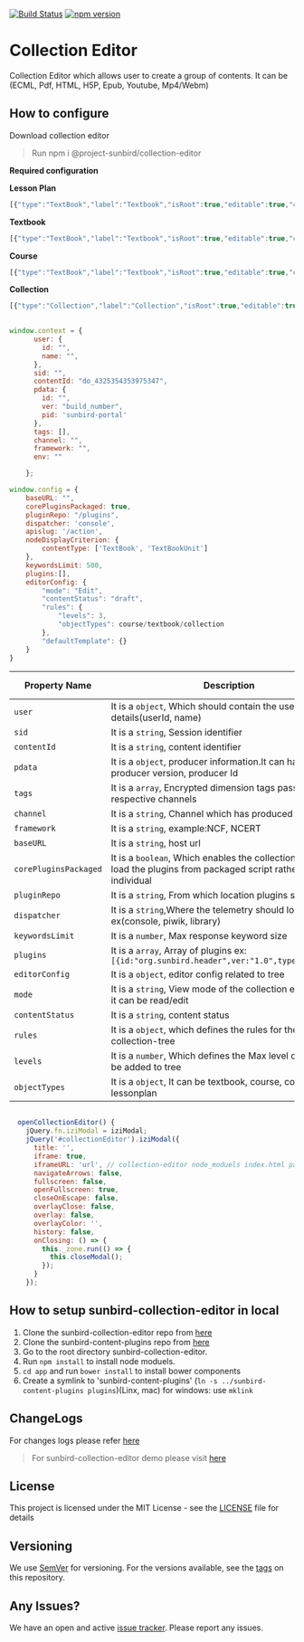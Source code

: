 [![Build Status](https://travis-ci.org/project-sunbird/sunbird-collection-editor.svg?branch=master)](https://travis-ci.org/project-sunbird/sunbird-collection-editor)
[![npm version](https://badge.fury.io/js/%40project-sunbird%2Fcollection-editor.svg)](https://badge.fury.io/js/%40project-sunbird%2Fcollection-editor)

# Collection Editor
	
Collection Editor which allows user to create a group of contents.
It can be (ECML, Pdf, HTML, H5P, Epub, Youtube, Mp4/Webm) 

## How to configure
 Download collection editor 

>Run npm i @project-sunbird/collection-editor

**Required configuration**

**Lesson Plan**

```js
[{"type":"TextBook","label":"Textbook","isRoot":true,"editable":true,"childrenTypes":["TextBookUnit"],"addType":"Editor","iconClass":"fa fa-book"},{"type":"TextBookUnit","label":"Textbook Unit","isRoot":false,"editable":true,"childrenTypes":["TextBookUnit","Collection","Content"],"addType":"Editor","iconClass":"fa fa-folder-o"},{"type":"Collection","label":"Collection","isRoot":false,"editable":false,"childrenTypes":[],"addType":"Browser","iconClass":"fa fa-file-o"},{"type":"Content","label":"Content","isRoot":false,"editable":false,"childrenTypes":[],"addType":"Browser","iconClass":"fa fa-file-o"}]

```


**Textbook**

```js
[{"type":"TextBook","label":"Textbook","isRoot":true,"editable":true,"childrenTypes":["TextBookUnit"],"addType":"Editor","iconClass":"fa fa-book"},{"type":"TextBookUnit","label":"Textbook Unit","isRoot":false,"editable":true,"childrenTypes":["TextBookUnit","Collection","Content"],"addType":"Editor","iconClass":"fa fa-folder-o"},{"type":"Collection","label":"Collection","isRoot":false,"editable":false,"childrenTypes":[],"addType":"Browser","iconClass":"fa fa-file-o"},{"type":"Content","label":"Content","isRoot":false,"editable":false,"childrenTypes":[],"addType":"Browser","iconClass":"fa fa-file-o"}]    
```
**Course**

```js
[{"type":"TextBook","label":"Textbook","isRoot":true,"editable":true,"childrenTypes":["TextBookUnit"],"addType":"Editor","iconClass":"fa fa-book"},{"type":"TextBookUnit","label":"Textbook Unit","isRoot":false,"editable":true,"childrenTypes":["TextBookUnit","Collection","Content"],"addType":"Editor","iconClass":"fa fa-folder-o"},{"type":"Collection","label":"Collection","isRoot":false,"editable":false,"childrenTypes":[],"addType":"Browser","iconClass":"fa fa-file-o"},{"type":"Content","label":"Content","isRoot":false,"editable":false,"childrenTypes":[],"addType":"Browser","iconClass":"fa fa-file-o"}]
```

**Collection**

```js
[{"type":"Collection","label":"Collection","isRoot":true,"editable":true,"childrenTypes":["Collection","Resource"],"addType":"Editor","iconClass":"fa fa-folder-o"},{"type":"Collection","label":"Collection","isRoot":false,"editable":false,"childrenTypes":[],"addType":"Browser","iconClass":"fa fa-file-o"},{"type":"Resource","label":"Resource","isRoot":false,"editable":false,"childrenTypes":[],"addType":"Browser","iconClass":"fa fa-file-o"}]
```

	
```js
	
window.context = {
      user: {
        id: "",
        name: "",
      },
      sid: "",
      contentId: "do_4325354353975347",
      pdata: {
        id: "",
        ver: "build_number",
        pid: 'sunbird-portal'
      },
      tags: [],
      channel: "",
      framework: "",
      env: ""

    };
```
```js
window.config = {
    baseURL: "",
    corePluginsPackaged: true,
    pluginRepo: "/plugins",
    dispatcher: 'console',
    apislug: '/action',
    nodeDisplayCriterion: {
        contentType: ['TextBook', 'TextBookUnit']
    },
    keywordsLimit: 500,
    plugins:[],
    editorConfig: {
        "mode": "Edit",
        "contentStatus": "draft",
        "rules": {
            "levels": 3,
            "objectTypes": course/textbook/collection
        },
        "defaultTemplate": {}
    }
}


```
| Property Name | Description | Default Value   |
| --- | --- | --- |
| `user` | It is a `object`, Which should contain the user details(userId, name)  | NA  |
| `sid` | It is a `string`, Session identifier  | NA  |
| `contentId ` | It is a `string`,  content identifier | NA  |
| `pdata ` | It is a `object`,  producer information.It can have producer version, producer Id | NA  |
| `tags ` | It is a `array`,  Encrypted dimension tags passed by respective channels| NA  |
| `channel ` | It is a `string`,  Channel which has produced the event| NA  |
| `framework ` | It is a `string`, example:NCF, NCERT| NA  |
| `baseURL ` | It is a `string`, host url| NA  |
| `corePluginsPackaged ` | It is a `boolean`, Which enables the collection-editor to load the plugins from packaged script rather than individual  | true  |
| `pluginRepo ` | It is a `string`, From which location plugins should load  | /plugins  |
| `dispatcher ` | It is a `string`,Where the telemetry should log ex(console, piwik, library) | console |
| `keywordsLimit ` | It is a `number`, Max response keyword size| 500 |
| `plugins ` | It is a `array`, Array of plugins ex:`[{id:"org.sunbird.header",ver:"1.0",type:"plugin"}]`| NA |
| `editorConfig ` | It is a `object`, editor config related to tree |NA|
| `mode ` | It is a `string`, View mode of the collection editor, either it can be read/edit|edit|
| `contentStatus ` | It is a `string`, content status|draft|
| `rules ` | It is a `object`, which defines the rules for the collection-tree|NA|
| `levels ` | It is a `number`, Which defines the Max level of nodes can be added to tree|3|
| `objectTypes ` | It is a `object`, It can be textbook, course, collection, lessonplan|NA|



```js

  openCollectionEditor() {
    jQuery.fn.iziModal = iziModal;
    jQuery('#collectionEditor').iziModal({
      title: '',
      iframe: true,
      iframeURL: 'url', // collection-editor node_moduels index.html path
      navigateArrows: false,
      fullscreen: false,
      openFullscreen: true,
      closeOnEscape: false,
      overlayClose: false,
      overlay: false,
      overlayColor: '',
      history: false,
      onClosing: () => {
        this._zone.run(() => {
          this.closeModal();
        });
      }
    });
```
	

## How to setup sunbird-collection-editor in local
1. Clone the sunbird-collection-editor repo from [here](https://github.com/project-sunbird/sunbird-collection-editor)
2. Clone the sunbird-content-plugins repo from [here](https://github.com/project-sunbird/sunbird-content-plugins) 
3. Go to the root directory sunbird-collection-editor.
4. Run `npm install` to install node moduels.
3. `cd app` and run `bower install` to install bower components
5. Create a symlink to 'sunbird-content-plugins' (`ln -s ../sunbird-content-plugins plugins`)(Linx, mac)
for windows: use `mklink`


## ChangeLogs
   For changes logs please refer [here](https://github.com/project-sunbird/sunbird-collection-editor/releases) 

  
 >For sunbird-collection-editor demo please visit [here](https://staging.open-sunbird.org/workspace/content/create)   


## License
This project is licensed under the MIT License - see the [LICENSE](https://github.com/project-sunbird/sunbird-collection-editor/blob/master/LICENSE) file for details

## Versioning
We use [SemVer](https://semver.org/) for versioning. For the versions available, see the [tags](https://github.com/project-sunbird/sunbird-collection-editor/tags) on this repository.

## Any Issues?
We have an open and active [issue tracker](https://project-sunbird.atlassian.net/issues/). Please report any issues.
